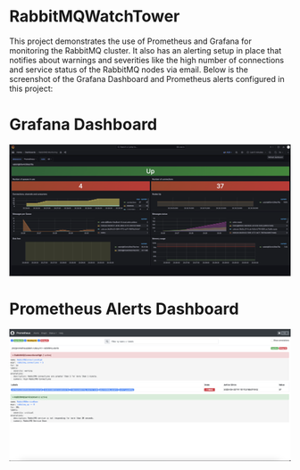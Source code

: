 # RabbitMQWatchTower

This project demonstrates the use of Prometheus and Grafana for monitoring the RabbitMQ cluster. It also has an alerting setup in place that notifies about warnings and severities like the high number of connections and service status of the RabbitMQ nodes via email. Below is the screenshot of the Grafana Dashboard and Prometheus alerts configured in this project:

# Grafana Dashboard

![Grafana Screenshot](screenshots/grafana.png)

# Prometheus Alerts Dashboard

![Prometheus Screenshot](screenshots/prometheus.png)
